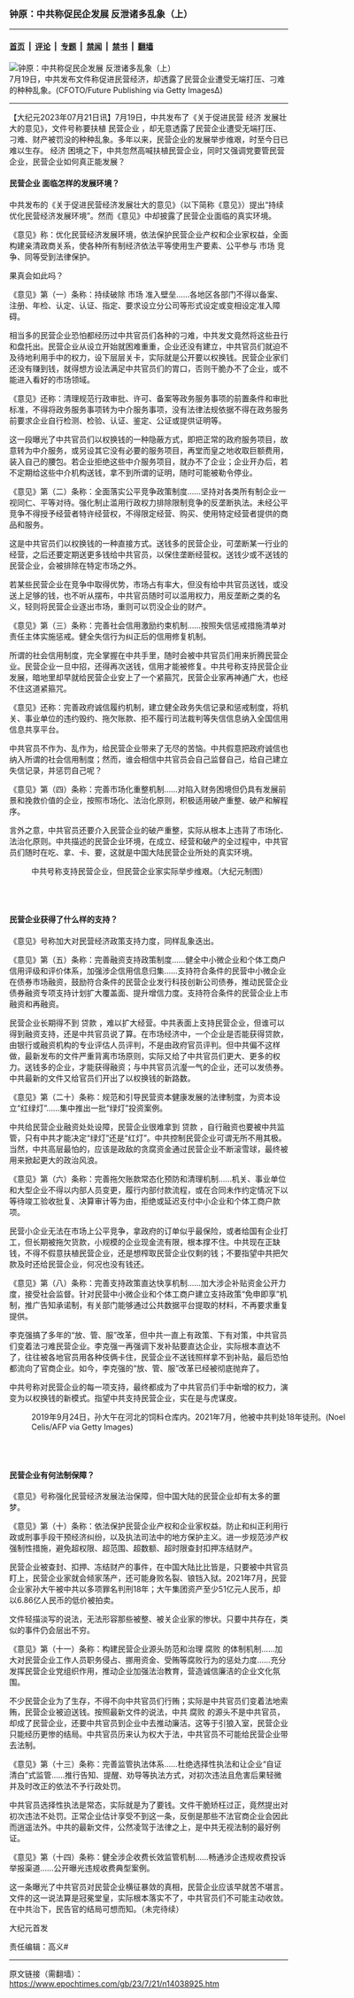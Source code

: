 ### 钟原：中共称促民企发展 反泄诸多乱象（上）

---

#### [首页](../../../..?n14038925) &nbsp;|&nbsp; [评论](../../../../../epoch-comment?n14038925) &nbsp;|&nbsp; [专题](../../../../../epoch-special?n14038925) &nbsp;|&nbsp; [禁闻](../../../../../epoch-news?n14038925) &nbsp;|&nbsp; [禁书](../../../../../books?n14038925) &nbsp;|&nbsp; [翻墙](https://github.com/gfw-breaker/nogfw/blob/master/README.md?n14038925)


<div><img alt="钟原：中共称促民企发展 反泄诸多乱象（上）" class="attachment-djy_600_400 size-djy_600_400 wp-post-image" src="https://i.epochtimes.com/assets/uploads/2023/07/id14038940-GettyImages-1543694082-600x400.jpg"/>
<div class="caption">
 7月19日，中共发布文件称促进民营经济，却透露了民营企业遭受无端打压、刁难的种种乱象。(CFOTO/Future Publishing via Getty Images∆)
</div></div><hr/><div class="post_content" id="artbody" itemprop="articleBody">
 <!-- article content begin -->
 <p>
  【大纪元2023年07月21日讯】7月19日，中共发布了《关于促进民营
  <ok href="https://www.epochtimes.com/gb/tag/%E7%BB%8F%E6%B5%8E.html">
   经济
  </ok>
  发展壮大的意见》，文件号称要扶植
  <ok href="https://www.epochtimes.com/gb/tag/%E6%B0%91%E8%90%A5%E4%BC%81%E4%B8%9A.html">
   民营企业
  </ok>
  ，却无意透露了民营企业遭受无端打压、刁难、财产被罚没的种种乱象。多年以来，民营企业的发展举步维艰，时至今日已难以生存。
  <ok href="https://www.epochtimes.com/gb/tag/%E7%BB%8F%E6%B5%8E.html">
   经济
  </ok>
  困境之下，中共忽然高喊扶植民营企业，同时又强调党要管民营企业，民营企业如何真正能发展？
 </p>
 <h4>
  <ok href="https://www.epochtimes.com/gb/tag/%E6%B0%91%E8%90%A5%E4%BC%81%E4%B8%9A.html">
   民营企业
  </ok>
  面临怎样的发展环境？
 </h4>
 <p>
  中共发布的《关于促进民营经济发展壮大的意见》（以下简称《意见》）提出“持续优化民营经济发展环境”。然而《意见》中却披露了民营企业面临的真实环境。
 </p>
 <p>
  《意见》称：优化民营经济发展环境，依法保护民营企业产权和企业家权益，全面构建亲清政商关系，使各种所有制经济依法平等使用生产要素、公平参与
  <ok href="https://www.epochtimes.com/gb/tag/%E5%B8%82%E5%9C%BA.html">
   市场
  </ok>
  竞争、同等受到法律保护。
 </p>
 <p>
  果真会如此吗？
 </p>
 <p>
  《意见》第（一）条称：持续破除
  <ok href="https://www.epochtimes.com/gb/tag/%E5%B8%82%E5%9C%BA.html">
   市场
  </ok>
  准入壁垒……各地区各部门不得以备案、注册、年检、认定、认证、指定、要求设立分公司等形式设定或变相设定准入障碍。
 </p>
 <p>
  相当多的民营企业恐怕都经历过中共官员们各种的刁难，中共发文竟然将这些丑行和盘托出。民营企业从设立开始就困难重重，企业还没有建立，中共官员们就迫不及待地利用手中的权力，设下层层关卡，实际就是公开要以权换钱。民营企业家们还没有赚到钱，就得想方设法满足中共官员们的胃口，否则干脆办不了企业，或不能进入看好的市场领域。
 </p>
 <p>
  《意见》还称：清理规范行政审批、许可、备案等政务服务事项的前置条件和审批标准，不得将政务服务事项转为中介服务事项，没有法律法规依据不得在政务服务前要求企业自行检测、检验、认证、鉴定、公证或提供证明等。
 </p>
 <p>
  这一段曝光了中共官员们以权换钱的一种隐蔽方式，即把正常的政府服务项目，故意转为中介服务，或另设其它没有必要的服务项目，再堂而皇之地收取巨额费用，装入自己的腰包。若企业拒绝这些中介服务项目，就办不了企业；企业开办后，若不定期给这些中介机构送钱，拿不到所谓的证明，随时可能被勒令停业。
 </p>
 <p>
  《意见》第（二）条称：全面落实公平竞争政策制度……坚持对各类所有制企业一视同仁、平等对待。强化制止滥用行政权力排除限制竞争的反垄断执法。未经公平竞争不得授予经营者特许经营权，不得限定经营、购买、使用特定经营者提供的商品和服务。
 </p>
 <p>
  这是中共官员们以权换钱的一种直接方式。送钱多的民营企业，可垄断某一行业的经营，之后还要定期送更多钱给中共官员，以保住垄断经营权。送钱少或不送钱的民营企业，会被排除在特定市场之外。
 </p>
 <p>
  若某些民营企业在竞争中取得优势，市场占有率大，但没有给中共官员送钱，或没送上足够的钱，也不听从摆布，中共官员随时可以滥用权力，用反垄断之类的名义，轻则将民营企业逐出市场，重则可以罚没企业的财产。
 </p>
 <p>
  《意见》第（三）条称：完善社会信用激励约束机制……按照失信惩戒措施清单对责任主体实施惩戒。健全失信行为纠正后的信用修复机制。
 </p>
 <p>
  所谓的社会信用制度，完全掌握在中共手里，随时会被中共官员们用来折腾民营企业。民营企业一旦中招，还得再次送钱，信用才能被修复。中共号称支持民营企业发展，暗地里却早就给民营企业安上了一个紧箍咒，民营企业家再神通广大，也经不住这道紧箍咒。
 </p>
 <p>
  《意见》还称：完善政府诚信履约机制，建立健全政务失信记录和惩戒制度，将机关、事业单位的违约毁约、拖欠账款、拒不履行司法裁判等失信信息纳入全国信用信息共享平台。
 </p>
 <p>
  中共官员不作为、乱作为，给民营企业带来了无尽的苦恼。中共假意把政府诚信也纳入所谓的社会信用制度；然而，谁会相信中共官员会自己监督自己，给自己建立失信记录，并惩罚自己呢？
 </p>
 <p>
  《意见》第（四）条称：完善市场化重整机制……对陷入财务困境但仍具有发展前景和挽救价值的企业，按照市场化、法治化原则，积极适用破产重整、破产和解程序。
 </p>
 <p>
  言外之意，中共官员还要介入民营企业的破产重整，实际从根本上违背了市场化、法治化原则。中共描述的民营企业环境，在成立、经营和破产的全过程中，中共官员们随时在吃、拿、卡、要，这就是中国大陆民营企业所处的真实环境。
 </p>
 <figure aria-describedby="caption-attachment-13864328" class="wp-caption aligncenter" id="attachment_13864328" style="width: 600px">
  <ok href="https://i.epochtimes.com/assets/uploads/2022/11/id13864328-1111_1200x800.jpg" target="_blank">
   <img alt="" class="size-large wp-image-13864328" src="https://i.epochtimes.com/assets/uploads/2022/11/id13864328-1111_1200x800-600x400.jpg"/>
  </ok>
  <br/><figcaption class="wp-caption-text" id="caption-attachment-13864328">
   中共号称支持民营企业，但民营企业家实际举步维艰。（大纪元制图）
  </figcaption><br/>
 </figure><br/>
 <h4>
  民营企业获得了什么样的支持？
 </h4>
 <p>
  《意见》号称加大对民营经济政策支持力度，同样乱象迭出。
 </p>
 <p>
  《意见》第（五）条称：完善融资支持政策制度……健全中小微企业和个体工商户信用评级和评价体系，加强涉企信用信息归集……支持符合条件的民营中小微企业在债券市场融资，鼓励符合条件的民营企业发行科技创新公司债券，推动民营企业债券融资专项支持计划扩大覆盖面、提升增信力度。支持符合条件的民营企业上市融资和再融资。
 </p>
 <p>
  民营企业长期得不到
  <ok href="https://www.epochtimes.com/gb/tag/%E8%B4%B7%E6%AC%BE.html">
   贷款
  </ok>
  ，难以扩大经营。中共表面上支持民营企业，但谁可以得到融资支持，还是中共官员说了算。在市场经济中，一个企业是否能获得贷款，由银行或融资机构的专业评估人员评判，不是由政府官员评判。但中共偏不这样做，最新发布的文件严重背离市场原则，实际又给了中共官员们更大、更多的权力。送钱多的企业，才能获得融资；与中共官员沆瀣一气的企业，还可以发债券。中共最新的文件又给官员们开出了以权换钱的新路数。
 </p>
 <p>
  《意见》第（二十）条称：规范和引导民营资本健康发展的法律制度，为资本设立“红绿灯”……集中推出一批“绿灯”投资案例。
 </p>
 <p>
  中共给民营企业融资处处设障，民营企业很难拿到
  <ok href="https://www.epochtimes.com/gb/tag/%E8%B4%B7%E6%AC%BE.html">
   贷款
  </ok>
  ，自行融资也要被中共监管，只有中共才能决定“绿灯”还是“红灯”。中共控制民营企业可谓无所不用其极。当然，中共高层最怕的，应该是政敌的贪腐资金通过民营企业不断滚雪球，最终被用来掀起更大的政治风浪。
 </p>
 <p>
  《意见》第（六）条称：完善拖欠账款常态化预防和清理机制……机关、事业单位和大型企业不得以内部人员变更，履行内部付款流程，或在合同未作约定情况下以等待竣工验收批复、决算审计等为由，拒绝或延迟支付中小企业和个体工商户款项。
 </p>
 <p>
  民营小企业无法在市场上公平竞争，拿政府的订单似乎最保险，或者给国有企业打工，但长期被拖欠货款，小规模的企业现金流有限，根本撑不住。中共现在正缺钱，不得不假意扶植民营企业，还是想榨取民营企业仅剩的钱；不要指望中共把欠款及时还给民营企业，何况也没有钱还。
 </p>
 <p>
  《意见》第（八）条称：完善支持政策直达快享机制……加大涉企补贴资金公开力度，接受社会监督。针对民营中小微企业和个体工商户建立支持政策“免申即享”机制，推广告知承诺制，有关部门能够通过公共数据平台提取的材料，不再要求重复提供。
 </p>
 <p>
  李克强搞了多年的“放、管、服”改革，但中共一直上有政策、下有对策，中共官员们变着法刁难民营企业。李克强一再强调下发补贴要直达企业，实际根本直达不了，往往被各地官员用各种伎俩卡住，民营企业不送钱照样拿不到补贴，最后恐怕都流向了官商企业。如今，李克强的“放、管、服”改革已经被彻底抛弃了。
 </p>
 <p>
  中共号称对民营企业的每一项支持，最终都成为了中共官员们手中新增的权力，演变为以权换钱的新模式。指望中共支持民营企业，实在是与虎谋皮。
 </p>
 <figure aria-describedby="caption-attachment-13129982" class="wp-caption aligncenter" id="attachment_13129982" style="width: 600px">
  <ok href="https://i.epochtimes.com/assets/uploads/2021/08/id13129982-GettyImages-1173035156.jpg" target="_blank">
   <img alt="" class="size-large wp-image-13129982" src="https://i.epochtimes.com/assets/uploads/2021/08/id13129982-GettyImages-1173035156-600x400.jpg"/>
  </ok>
  <br/><figcaption class="wp-caption-text" id="caption-attachment-13129982">
   2019年9月24日，孙大午在河北的饲料仓库内。2021年7月，他被中共判处18年徒刑。(Noel Celis/AFP via Getty Images)
  </figcaption><br/>
 </figure><br/>
 <h4>
  民营企业有何法制保障？
 </h4>
 <p>
  《意见》号称强化民营经济发展法治保障，但中国大陆的民营企业却有太多的噩梦。
 </p>
 <p>
  《意见》第（十）条称：依法保护民营企业产权和企业家权益。防止和纠正利用行政或刑事手段干预经济纠纷，以及执法司法中的地方保护主义。进一步规范涉产权强制性措施，避免超权限、超范围、超数额、超时限查封扣押冻结财产。
 </p>
 <p>
  民营企业被查封、扣押、冻结财产的事件，在中国大陆比比皆是，只要被中共官员盯上，民营企业家就会倾家荡产，还可能身败名裂、锒铛入狱。2021年7月，民营企业家孙大午被中共以多项罪名判刑18年；大午集团资产至少51亿元人民币，却以6.86亿人民币的低价被拍卖。
 </p>
 <p>
  文件轻描淡写的说法，无法形容那些被整、被关企业家的惨状。只要中共存在，类似的事件仍会层出不穷。
 </p>
 <p>
  《意见》第（十一）条称：构建民营企业源头防范和治理
  <ok href="https://www.epochtimes.com/gb/tag/%E8%85%90%E8%B4%A5.html">
   腐败
  </ok>
  的体制机制……加大对民营企业工作人员职务侵占、挪用资金、受贿等腐败行为的惩处力度……充分发挥民营企业党组织作用，推动企业加强法治教育，营造诚信廉洁的企业文化氛围。
 </p>
 <p>
  不少民营企业为了生存，不得不向中共官员们行贿；实际是中共官员们变着法地索贿，民营企业被迫送钱。按照最新文件的说法，中共
  <ok href="https://www.epochtimes.com/gb/tag/%E8%85%90%E8%B4%A5.html">
   腐败
  </ok>
  的源头不是中共官员，却成了民营企业，还要中共官员到企业中去推动廉洁。这等于引狼入室，民营企业只能经历更惨的结局。中共官员历来认为权大于法，中共官员不可能给民营企业带去法制。
 </p>
 <p>
  《意见》第（十三）条称：完善监管执法体系……杜绝选择性执法和让企业“自证清白”式监管……推行告知、提醒、劝导等执法方式，对初次违法且危害后果轻微并及时改正的依法不予行政处罚。
 </p>
 <p>
  中共官员选择性执法是常态，实际就是为了要钱。文件干脆矫枉过正，竟然提出对初次违法不处罚。正常企业估计享受不到这一条，反倒是那些不法官商企业会因此而逍遥法外。中共的最新文件，公然凌驾于法律之上，是中共无视法制的最好例证。
 </p>
 <p>
  《意见》第（十四）条称：健全涉企收费长效监管机制……畅通涉企违规收费投诉举报渠道……公开曝光违规收费典型案例。
 </p>
 <p>
  这一条曝光了中共官员对民营企业横征暴敛的真相，民营企业应该早就苦不堪言。文件的这一说法算是冠冕堂皇，实际根本落实不了，中共官员们不可能主动收敛。在中共治下，民告官的结局可想而知。（未完待续）
 </p>
 <p>
  大纪元首发
 </p>
 <p>
  责任编辑：高义#
 </p>
 <!-- article content end -->
 <div id="below_article_ad">
 </div>
</div>


---

原文链接（需翻墙）：https://www.epochtimes.com/gb/23/7/21/n14038925.htm